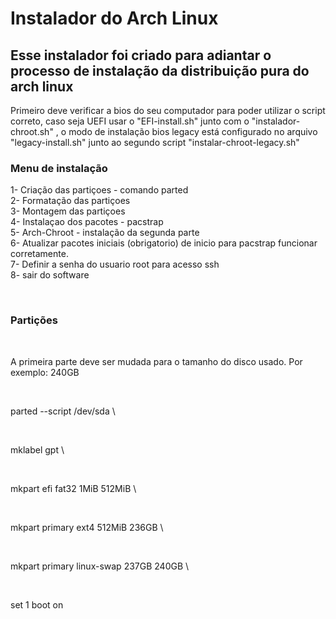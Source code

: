 <h1> Instalador do Arch Linux</h1>

<h2> Esse instalador foi criado para adiantar o processo de instalação da distribuição pura do arch linux</h2>

<p>
  Primeiro deve verificar a bios do seu computador para poder utilizar o script correto, 
  caso seja UEFI usar o "EFI-install.sh" junto com o "instalador-chroot.sh" ,
  o modo de instalação bios legacy está configurado no arquivo "legacy-install.sh" junto ao segundo script "instalar-chroot-legacy.sh"
</p> 

<h3> Menu de instalação </h3>

<p> 1- Criação das partiçoes - comando parted <br>
	2- Formatação das partiçoes <br>
	3- Montagem das partiçoes <br>
	4- Instalaçao dos pacotes - pacstrap <br>
	5- Arch-Chroot - instalação da segunda parte <br>
	6- Atualizar pacotes iniciais (obrigatorio) de inicio para pacstrap funcionar corretamente.<br>
	7- Definir a senha do usuario root para acesso ssh <br>
	8- sair do software</p> <br>

<h3> Partições </h3> <br>

<p> A primeira parte deve ser mudada para o tamanho do disco usado. Por exemplo: 240GB</p> <br>

  <p> parted --script /dev/sda \</p> <br>
  <p> mklabel gpt \ </p><br>
  <p> mkpart efi fat32 1MiB 512MiB \ </p><br>
  <p> mkpart primary ext4 512MiB 236GB \ </p><br>
  <p> mkpart primary linux-swap 237GB 240GB \ </p><br>
  <p> set 1 boot on </p> 

